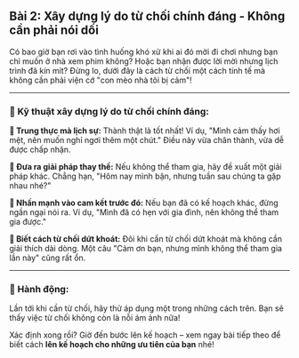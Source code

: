 ## Bài 2: Xây dựng lý do từ chối chính đáng - Không cần phải nói dối

Có bao giờ bạn rơi vào tình huống khó xử khi ai đó mời đi chơi nhưng bạn chỉ muốn ở nhà xem phim không? Hoặc bạn nhận được lời mời nhưng lịch trình đã kín mít? Đừng lo, dưới đây là cách từ chối một cách tinh tế mà không cần phải viện cớ "con mèo nhà tôi bị cảm"!

---

### 📌 Kỹ thuật xây dựng lý do từ chối chính đáng:

**🔹 Trung thực mà lịch sự:**
Thành thật là tốt nhất! Ví dụ, "Mình cảm thấy hơi mệt, nên muốn nghỉ ngơi thêm một chút." Điều này vừa chân thành, vừa dễ được chấp nhận.

**🔹 Đưa ra giải pháp thay thế:**
Nếu không thể tham gia, hãy đề xuất một giải pháp khác. Chẳng hạn, "Hôm nay mình bận, nhưng tuần sau chúng ta gặp nhau nhé?"

**🔹 Nhấn mạnh vào cam kết trước đó:**
Nếu bạn đã có kế hoạch khác, đừng ngần ngại nói ra. Ví dụ, "Mình đã có hẹn với gia đình, nên không thể tham gia được."

**🔹 Biết cách từ chối dứt khoát:**
Đôi khi cần từ chối dứt khoát mà không cần giải thích dài dòng. Một câu "Cảm ơn bạn, nhưng mình không thể tham gia lần này" cũng rất ổn.

---

### 🚀 Hành động:

Lần tới khi cần từ chối, hãy thử áp dụng một trong những cách trên. Bạn sẽ thấy việc từ chối không còn là nỗi ám ảnh nữa!

Xác định xong rồi? Giờ đến bước lên kế hoạch – xem ngay bài tiếp theo để biết cách **lên kế hoạch cho những ưu tiên của bạn** nhé!